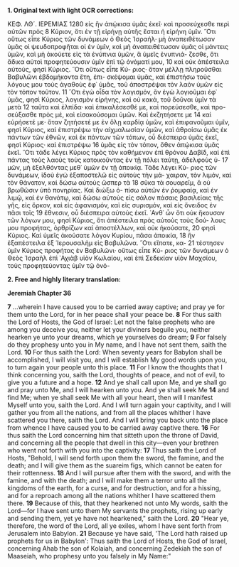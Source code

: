 **1. Original text with light OCR corrections:**

ΚΕΦ. ΛΘ´.
ΙΕΡΕΜΙΑΣ
1280
εἰς ἣν ἀπῴκισα ὑμᾶς ἐκεῖ· καὶ προσεύχεσθε περὶ αὐτῶν πρὸς 8
Κύριον, ὅτι ἐν τῇ εἰρήνῃ αὐτῆς ἔσται ἡ εἰρήνη ὑμῖν. ῞Οτι οὕτως
εἶπε Κύριος τῶν δυνάμεων ὁ Θεὸς ᾿Ισραήλ· μὴ ἀναπειθέτωσαν
ὑμᾶς οἱ ψευδοπροφῆται οἱ ἐν ὑμῖν, καὶ μὴ ἀναπειθέτωσαν ὑμᾶς οἱ
μάντεις ὑμῶν, καὶ μὴ ἀκούετε εἰς τὰ ἐνύπνια ὑμῶν, ἃ ὑμεῖς ἐνυπνιά-
ζεσθε, ὅτι ἄδικα αὐτοὶ προφητεύουσιν ὑμῖν ἐπὶ τῷ ὀνόματί μου,
10 καὶ οὐκ ἀπέστειλα αὐτούς, φησὶ Κύριος. ῞Οτι οὕτως εἶπε Κύ-
ριος· ὅταν μέλλῃ πληροῦσθαι Βαβυλῶνι ἑβδομήκοντα ἔτη, ἐπι-
σκέψομαι ὑμᾶς, καὶ ἐπιστήσω τοὺς λόγους μου τοὺς ἀγαθοὺς ἐφ᾿
ὑμᾶς, τοῦ ἀποστρέψαι τὸν λαὸν ὑμῶν εἰς τὸν τόπον τοῦτον.
11 ῞Οτι ἐγὼ οἶδα τὸν λογισμόν, ὃν ἐγὼ λογιοῦμαι ἐφ᾿ ὑμᾶς, φησὶ
Κύριος, λογισμὸν εἰρήνης, καὶ οὐ κακά, τοῦ δοῦναι ὑμῖν τὰ μετὰ
12 ταῦτα καὶ ἐλπίδα· καὶ ἐπικαλέσεσθέ με, καὶ πορεύσεσθε, καὶ προ-
σεύξασθε πρὸς μέ, καὶ εἰσακούσομαι ὑμῶν. Καὶ ἐκζητήσετε με
14 καὶ εὑρήσετέ με· ὅταν ζητήσετέ με ἐν ὅλῃ καρδίᾳ ὑμῶν, καὶ
ἐπιφανοῦμαι ὑμῖν, φησὶ Κύριος, καὶ ἐπιστρέψω τὴν αἰχμαλωσίαν
ὑμῶν, καὶ ἀθροίσω ὑμᾶς ἐκ πάντων τῶν ἐθνῶν, καὶ ἐκ πάντων
τῶν τόπων, οὗ διέσπειρα ὑμᾶς ἐκεῖ, φησὶ Κύριος· καὶ ἐπιστρέψω
16 ὑμᾶς εἰς τὸν τόπον, ὅθεν ἀπῴκισα ὑμᾶς ἐκεῖ. ῞Οτι τάδε λέγει
Κύριος πρὸς τὸν καθήμενον ἐπὶ θρόνου Δαβίδ, καὶ ἐπὶ πάντας
τοὺς λαοὺς τοὺς κατοικοῦντας ἐν τῇ πόλει ταύτῃ, ἀδελφοὺς ὑ-
17 μῶν, μὴ ἐξελθόντας μεθ᾿ ὑμῶν ἐν τῇ ἀποικίᾳ. Τάδε λέγει Κύ-
ριος τῶν δυνάμεων, ἰδοὺ ἐγὼ ἐξαποστελῶ εἰς αὐτοὺς τὴν μά-
χαιραν, τὸν λιμόν, καὶ τὸν θάνατον, καὶ δώσω αὐτοὺς ὥσπερ τὰ
18 σῦκα τὰ σουαρεῖμ, ἃ οὐ βρωθῶσιν ὑπὸ πονηρίας. Καὶ διώξω ὀ-
πίσω αὐτῶν ἐν ῥομφαίᾳ, καὶ ἐν λιμῷ, καὶ ἐν θανάτῳ, καὶ δώσω
αὐτοὺς εἰς σάλον πάσαις βασιλείαις τῆς γῆς, εἰς ὅρκον, καὶ
εἰς ἀφανισμόν, καὶ εἰς συρισμόν, καὶ εἰς ὄνειδος ἐν πᾶσι τοῖς
19 ἔθνεσιν, οὗ διέσπειρα αὐτοὺς ἐκεῖ. ᾿Ανθ᾿ ὧν ὅτι οὐκ ἤκουσαν τῶν
λόγων μου, φησὶ Κύριος, ὅτι ἀπέστειλα πρὸς αὐτοὺς τοὺς δού-
λους μου προφήτας, ὀρθρίζων καὶ ἀποστέλλων, καὶ οὐκ ἠκούσατε,
20 φησὶ Κύριος. Καὶ ὑμεῖς ἀκούσατε λόγον Κυρίου, πᾶσα ἀποικία,
18 ἣν ἐξαπέστειλα ἐξ ῾Ιερουσαλὴμ εἰς Βαβυλῶνα. ῞Οτι εἴπατε, κα-
21 τέστησεν ὑμῖν Κύριος προφήτας ἐν Βαβυλῶνι· οὕτως εἶπε Κύ-
ριος τῶν δυνάμεων ὁ Θεὸς ᾿Ισραὴλ ἐπὶ ᾿Αχιὰβ υἱὸν Κωλαίου, καὶ
ἐπὶ Σεδεκίαν υἱὸν Μαχσίου, τοὺς προφητεύοντας ὑμῖν τῷ ὀνό-

**2. Free and highly literary translation:**

**Jeremiah Chapter 36**

**7** ...wherein I have caused you to be carried away captive; and pray ye for them unto the Lord, for in her peace shall your peace be.
**8** For thus saith the Lord of Hosts, the God of Israel: Let not the false prophets who are among you deceive you, neither let your diviners beguile you, neither hearken ye unto your dreams, which ye yourselves do dream;
**9** For falsely do they prophesy unto you in My name, and I have not sent them, saith the Lord.
**10** For thus saith the Lord: When seventy years for Babylon shall be accomplished, I will visit you, and I will establish My good words upon you, to turn again your people unto this place.
**11** For I know the thoughts that I think concerning you, saith the Lord, thoughts of peace, and not of evil, to give you a future and a hope.
**12** And ye shall call upon Me, and ye shall go and pray unto Me, and I will hearken unto you. And ye shall seek Me
**14** and find Me; when ye shall seek Me with all your heart, then will I manifest Myself unto you, saith the Lord. And I will turn again your captivity, and I will gather you from all the nations, and from all the places whither I have scattered you there, saith the Lord. And I will bring you back unto the place from whence I have caused you to be carried away captive there.
**16** For thus saith the Lord concerning him that sitteth upon the throne of David, and concerning all the people that dwell in this city—even your brethren who went not forth with you into the captivity:
**17** Thus saith the Lord of Hosts, "Behold, I will send forth upon them the sword, the famine, and the death; and I will give them as the suareim figs, which cannot be eaten for their rottenness.
**18** And I will pursue after them with the sword, and with the famine, and with the death; and I will make them a terror unto all the kingdoms of the earth, for a curse, and for destruction, and for a hissing, and for a reproach among all the nations whither I have scattered them there.
**19** Because of this, that they hearkened not unto My words, saith the Lord—for I have sent unto them My servants the prophets, rising up early and sending them, yet ye have not hearkened," saith the Lord.
**20** "Hear ye, therefore, the word of the Lord, all ye exiles, whom I have sent forth from Jerusalem into Babylon.
**21** Because ye have said, 'The Lord hath raised up prophets for us in Babylon': Thus saith the Lord of Hosts, the God of Israel, concerning Ahab the son of Kolaiah, and concerning Zedekiah the son of Maaseiah, who prophesy unto you falsely in My Name:"
